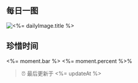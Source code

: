 ## 每日一图

![<%= dailyImage.title %>](<%= dailyImage.image %>)


## 珍惜时间

<%= moment.bar %> <%= moment.percent %>%

> ⏰ 最后更新于 <%= updateAt %>
